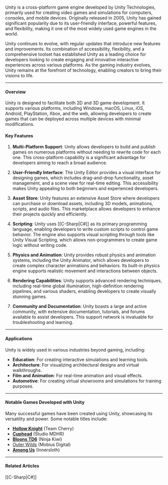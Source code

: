 Unity is a cross-platform game engine developed by Unity Technologies, primarily used for creating video games and simulations for computers, consoles, and mobile devices. Originally released in 2005, Unity has gained significant popularity due to its user-friendly interface, powerful features, and flexibility, making it one of the most widely used game engines in the world.

Unity continues to evolve, with regular updates that introduce new features and improvements. Its combination of accessibility, flexibility, and a comprehensive toolset has established Unity as a leading choice for developers looking to create engaging and innovative interactive experiences across various platforms. As the gaming industry evolves, Unity remains at the forefront of technology, enabling creators to bring their visions to life.

----
#### Overview

Unity is designed to facilitate both 2D and 3D game development. It supports various platforms, including Windows, macOS, Linux, iOS, Android, PlayStation, Xbox, and the web, allowing developers to create games that can be deployed across multiple devices with minimal modifications.

#### Key Features

1. **Multi-Platform Support**: Unity allows developers to build and publish games on numerous platforms without needing to rewrite code for each one. This cross-platform capability is a significant advantage for developers aiming to reach a broad audience.

2. **User-Friendly Interface**: The Unity Editor provides a visual interface for designing games, which includes drag-and-drop functionality, asset management, and a scene view for real-time editing. This accessibility makes Unity appealing to both beginners and experienced developers.

3. **Asset Store**: Unity features an extensive Asset Store where developers can purchase or download assets, including 3D models, animations, scripts, and audio files. This marketplace allows developers to enhance their projects quickly and efficiently.

4. **Scripting**: Unity uses [[C-Sharp|C#]] as its primary programming language, enabling developers to write custom scripts to control game behavior. The engine also supports visual scripting through tools like Unity Visual Scripting, which allows non-programmers to create game logic without writing code.

5. **Physics and Animation**: Unity provides robust physics and animation systems, including the Unity Animator, which allows developers to create complex character animations and behaviors. Its built-in physics engine supports realistic movement and interactions between objects.

6. **Rendering Capabilities**: Unity supports advanced rendering techniques, including real-time global illumination, high-definition rendering pipelines, and various shaders, enabling developers to create visually stunning games.
   
7. **Community and Documentation**: Unity boasts a large and active community, with extensive documentation, tutorials, and forums available to assist developers. This support network is invaluable for troubleshooting and learning.

----
#### Applications

Unity is widely used in various industries beyond gaming, including:

- **Education**: For creating interactive simulations and learning tools.
- **Architecture**: For visualizing architectural designs and virtual walkthroughs.
- **Film and Animation**: For real-time animation and visual effects.
- **Automotive**: For creating virtual showrooms and simulations for training purposes.

----
#### Notable Games Developed with Unity

Many successful games have been created using Unity, showcasing its versatility and power. Some notable titles include:

- **[Hollow Knight](https://store.steampowered.com/app/367520/Hollow_Knight/)** (Team Cherry)
- **[Cuphead](https://store.steampowered.com/app/268910/Cuphead/)** (Studio MDHR)
- **[Bloons TD6](https://store.steampowered.com/app/960090/Bloons_TD_6/)** (Ninja Kiwi)
- [Outer Wilds](https://store.steampowered.com/app/753640/Outer_Wilds/) (Mobius Digital)
- **[Among Us](https://store.steampowered.com/app/945360/Among_Us/)** (Innersloth)

----
#### Related Articles
[[C-Sharp|C#]]